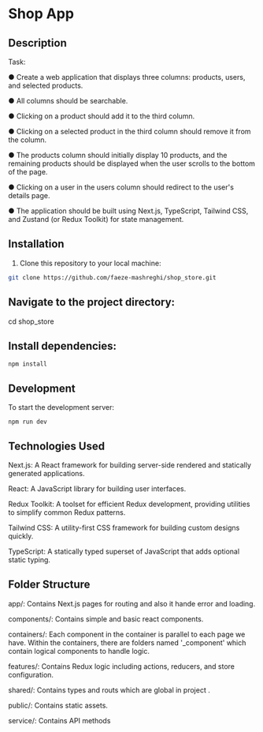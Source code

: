 # Shop App

## Description

Task:

● Create a web application that displays three columns: products, users, and
selected products.

● All columns should be searchable.

● Clicking on a product should add it to the third column.

● Clicking on a selected product in the third column should remove it from the
column.

● The products column should initially display 10 products, and the remaining
products should be displayed when the user scrolls to the bottom of the page.

● Clicking on a user in the users column should redirect to the user's details page.

● The application should be built using Next.js, TypeScript, Tailwind CSS, and
Zustand (or Redux Toolkit) for state management.


## Installation

1. Clone this repository to your local machine:

```bash
git clone https://github.com/faeze-mashreghi/shop_store.git
```

## Navigate to the project directory:

cd shop_store

## Install dependencies:

```npm install```

## Development
To start the development server:

```npm run dev```

## Technologies Used

Next.js: A React framework for building server-side rendered and statically generated applications.

React: A JavaScript library for building user interfaces.

Redux Toolkit: A toolset for efficient Redux development, providing utilities to simplify common Redux patterns.

Tailwind CSS: A utility-first CSS framework for building custom designs quickly.

TypeScript: A statically typed superset of JavaScript that adds optional static typing.


## Folder Structure
app/: Contains Next.js pages for routing and also it hande error and loading.

components/: Contains simple and basic react components.

containers/: Each component in the container is parallel to each page we have. Within the containers, there are folders named '_component' which contain logical components to handle logic.

features/: Contains Redux logic including actions, reducers, and store configuration.

shared/: Contains types and routs which are global in project .

public/: Contains static assets.

service/: Contains API methods


